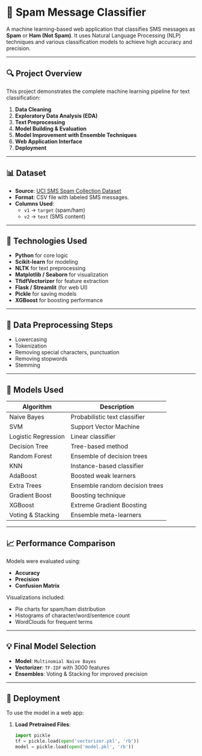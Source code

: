# 📧 Spam Message Classifier

A machine learning-based web application that classifies SMS messages as **Spam** or **Ham (Not Spam)**. It uses Natural Language Processing (NLP) techniques and various classification models to achieve high accuracy and precision.

---

## 🔍 Project Overview

This project demonstrates the complete machine learning pipeline for text classification:

1. **Data Cleaning**
2. **Exploratory Data Analysis (EDA)**
3. **Text Preprocessing**
4. **Model Building & Evaluation**
5. **Model Improvement with Ensemble Techniques**
6. **Web Application Interface**
7. **Deployment**

---

## 📊 Dataset

- **Source**: [UCI SMS Spam Collection Dataset](https://archive.ics.uci.edu/ml/datasets/SMS+Spam+Collection)
- **Format**: CSV file with labeled SMS messages.
- **Columns Used**:
  - `v1` → `target` (spam/ham)
  - `v2` → `text` (SMS content)

---

## 🔧 Technologies Used

- **Python** for core logic
- **Scikit-learn** for modeling
- **NLTK** for text preprocessing
- **Matplotlib / Seaborn** for visualization
- **TfidfVectorizer** for feature extraction
- **Flask / Streamlit** (for web UI)
- **Pickle** for saving models
- **XGBoost** for boosting performance

---

## 🧹 Data Preprocessing Steps

- Lowercasing
- Tokenization
- Removing special characters, punctuation
- Removing stopwords
- Stemming

---

## 🧠 Models Used

| Algorithm        | Description                    |
|------------------|--------------------------------|
| Naive Bayes      | Probabilistic text classifier  |
| SVM              | Support Vector Machine         |
| Logistic Regression | Linear classifier             |
| Decision Tree    | Tree-based method              |
| Random Forest    | Ensemble of decision trees     |
| KNN              | Instance-based classifier      |
| AdaBoost         | Boosted weak learners          |
| Extra Trees      | Ensemble random decision trees |
| Gradient Boost   | Boosting technique             |
| XGBoost          | Extreme Gradient Boosting      |
| Voting & Stacking | Ensemble meta-learners         |

---

## 📈 Performance Comparison

Models were evaluated using:
- **Accuracy**
- **Precision**
- **Confusion Matrix**

Visualizations included:
- Pie charts for spam/ham distribution
- Histograms of character/word/sentence count
- WordClouds for frequent terms

---

## 💡 Final Model Selection

- **Model**: `Multinomial Naive Bayes`  
- **Vectorizer**: `TF-IDF` with 3000 features  
- **Ensembles**: Voting & Stacking for improved precision

---

## 🚀 Deployment

To use the model in a web app:

1. **Load Pretrained Files**:
   ```python
   import pickle
   tf = pickle.load(open('vectorizer.pkl', 'rb'))
   model = pickle.load(open('model.pkl', 'rb'))
